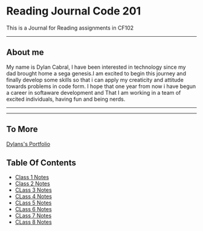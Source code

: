 # Reading Journal Code 201

This is a Journal for Reading assignments in CF102

---

## About me

My name is Dylan Cabral, I have been interested in technology since my dad brought home a sega genesis.I am excited to begin this journey and finally develop some skills so that i can apply my creaticity and attitude towards problems in code form. I hope that one year from now i have begun a career in softaware development and That I am working in a team of excited individuals, having fun and being nerds.

---
---

## To More

[Dylans's Portfolio](https://github.com/dylancabral)

## Table Of Contents

* [Class 1 Notes](102/Read01.md)
* [Class 2 Notes](102/Read02.md)
* [CLass 3 Notes](102/Read03.md)
* [CLass 4 Notes](102/Read04.md)
* [CLass 5 Notes](102/Read05.md)
* [CLass 6 Notes](102/Read06.md)
* [CLass 7 Notes](102/Read07.md)
* [CLass 8 Notes](102/Read08.md)
